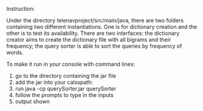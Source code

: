 Instruction:

Under the directory telenavproject/src/main/java, there are two folders containing two different instantiations. 
One is for dictionary creation and the other is to test its availability. 
There are two interfaces: the dictionary creator aims to create the dictionary file with all bigrams and their frequency; the query sorter is able to sort the queries by frequency of words.

To make it run in your console with command lines:
1.  go to the directory containing the jar file
2.  add the jar into your calsspath: <script>export CLASSPATH=.:{YOUR_PATH_TO_THE_JAR_FILE}</script>
3.  run  java -cp querySorter.jar querySorter
4.  follow the prompts to type in the inputs
5.  output shown


